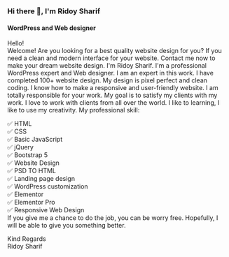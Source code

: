 ### Hi there 👋, I'm Ridoy Sharif
#### WordPress and Web designer
Hello!<br/>
Welcome! Are you looking for a best quality website design for you? If you need a clean and modern interface for your website. Contact me now to make your dream website design. I'm Ridoy Sharif. I'm a professional WordPress expert and Web designer. I am an expert in this work. I have completed 100+ website design. My design is pixel perfect and clean coding. I know how to make a responsive and user-friendly website. I am totally responsible for your work. My goal is to satisfy my clients with my work. I love to work with clients from all over the world. I like to learning, I like to use my creativity. My professional skill:

✅ HTML<br/>
✅ CSS<br/>
✅ Basic JavaScript<br/>
✅ jQuery<br/>
✅ Bootstrap 5<br/>
✅ Website Design<br/>
✅ PSD TO HTML<br/>
✅ Landing page design<br/>
✅ WordPress customization<br/>
✅ Elementor<br/>
✅ Elementor Pro<br/>
✅ Responsive Web Design<br/>
If you give me a chance to do the job, you can be worry free. Hopefully, I will be able to give you something better.<br/>

Kind Regards<br/>
Ridoy Sharif







